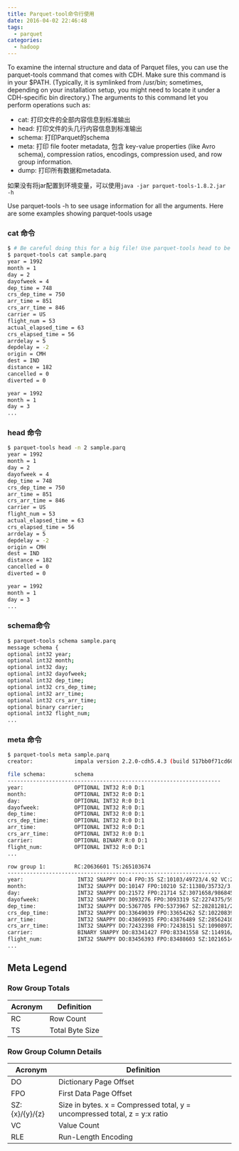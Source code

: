 ```yaml
---
title: Parquet-tool命令行使用
date: 2016-04-02 22:46:48
tags: 
  - parquet
categories:
  - hadoop
---
```


To examine the internal structure and data of Parquet files, you can use the parquet-tools command that comes with CDH. Make sure this command is in your $PATH. (Typically, it is symlinked from /usr/bin; sometimes, depending on your installation setup, you might need to locate it under a CDH-specific bin directory.) The arguments to this command let you perform operations such as:

- cat:    打印文件的全部内容信息到标准输出
- head:  打印文件的头几行内容信息到标准输出
- schema: 打印Parquet的schema
- meta: 打印 file footer metadata, 包含 key-value properties (like Avro schema), compression ratios, encodings, compression used, and row group information.
- dump: 打印所有数据和metadata.

如果没有将jar配置到环境变量，可以使用`java -jar parquet-tools-1.8.2.jar -h`

Use parquet-tools -h to see usage information for all the arguments. Here are some examples showing parquet-tools usage

### cat 命令
```bash
$ # Be careful doing this for a big file! Use parquet-tools head to be safe.
$ parquet-tools cat sample.parq
year = 1992
month = 1
day = 2
dayofweek = 4
dep_time = 748
crs_dep_time = 750
arr_time = 851
crs_arr_time = 846
carrier = US
flight_num = 53
actual_elapsed_time = 63
crs_elapsed_time = 56
arrdelay = 5
depdelay = -2
origin = CMH
dest = IND
distance = 182
cancelled = 0
diverted = 0

year = 1992
month = 1
day = 3
...
```

### head 命令
```bash
$ parquet-tools head -n 2 sample.parq
year = 1992
month = 1
day = 2
dayofweek = 4
dep_time = 748
crs_dep_time = 750
arr_time = 851
crs_arr_time = 846
carrier = US
flight_num = 53
actual_elapsed_time = 63
crs_elapsed_time = 56
arrdelay = 5
depdelay = -2
origin = CMH
dest = IND
distance = 182
cancelled = 0
diverted = 0

year = 1992
month = 1
day = 3
...
```

### schema命令
```bash
$ parquet-tools schema sample.parq
message schema {
optional int32 year;
optional int32 month;
optional int32 day;
optional int32 dayofweek;
optional int32 dep_time;
optional int32 crs_dep_time;
optional int32 arr_time;
optional int32 crs_arr_time;
optional binary carrier;
optional int32 flight_num;
...
```

### meta 命令
```bash
$ parquet-tools meta sample.parq
creator:             impala version 2.2.0-cdh5.4.3 (build 517bb0f71cd604a00369254ac6d88394df83e0f6)

file schema:         schema
-------------------------------------------------------------------
year:                OPTIONAL INT32 R:0 D:1
month:               OPTIONAL INT32 R:0 D:1
day:                 OPTIONAL INT32 R:0 D:1
dayofweek:           OPTIONAL INT32 R:0 D:1
dep_time:            OPTIONAL INT32 R:0 D:1
crs_dep_time:        OPTIONAL INT32 R:0 D:1
arr_time:            OPTIONAL INT32 R:0 D:1
crs_arr_time:        OPTIONAL INT32 R:0 D:1
carrier:             OPTIONAL BINARY R:0 D:1
flight_num:          OPTIONAL INT32 R:0 D:1
...

row group 1:         RC:20636601 TS:265103674
-------------------------------------------------------------------
year:                 INT32 SNAPPY DO:4 FPO:35 SZ:10103/49723/4.92 VC:20636601 ENC:PLAIN_DICTIONARY,RLE,PLAIN
month:                INT32 SNAPPY DO:10147 FPO:10210 SZ:11380/35732/3.14 VC:20636601 ENC:PLAIN_DICTIONARY,RLE,PLAIN
day:                  INT32 SNAPPY DO:21572 FPO:21714 SZ:3071658/9868452/3.21 VC:20636601 ENC:PLAIN_DICTIONARY,RLE,PLAIN
dayofweek:            INT32 SNAPPY DO:3093276 FPO:3093319 SZ:2274375/5941876/2.61 VC:20636601 ENC:PLAIN_DICTIONARY,RLE,PLAIN
dep_time:             INT32 SNAPPY DO:5367705 FPO:5373967 SZ:28281281/28573175/1.01 VC:20636601 ENC:PLAIN_DICTIONARY,RLE,PLAIN
crs_dep_time:         INT32 SNAPPY DO:33649039 FPO:33654262 SZ:10220839/11574964/1.13 VC:20636601 ENC:PLAIN_DICTIONARY,RLE,PLAIN
arr_time:             INT32 SNAPPY DO:43869935 FPO:43876489 SZ:28562410/28797767/1.01 VC:20636601 ENC:PLAIN_DICTIONARY,RLE,PLAIN
crs_arr_time:         INT32 SNAPPY DO:72432398 FPO:72438151 SZ:10908972/12164626/1.12 VC:20636601 ENC:PLAIN_DICTIONARY,RLE,PLAIN
carrier:              BINARY SNAPPY DO:83341427 FPO:83341558 SZ:114916/128611/1.12 VC:20636601 ENC:PLAIN_DICTIONARY,RLE,PLAIN
flight_num:           INT32 SNAPPY DO:83456393 FPO:83488603 SZ:10216514/11474301/1.12 VC:20636601 ENC:PLAIN_DICTIONARY,RLE,PLAIN
...
```

## Meta Legend

### Row Group Totals

| Acronym | Definition      |
| ------- | --------------- |
| RC      | Row Count       |
| TS      | Total Byte Size |

### Row Group Column Details

| Acronym        | Definition                               |
| -------------- | ---------------------------------------- |
| DO             | Dictionary Page Offset                   |
| FPO            | First Data Page Offset                   |
| SZ:{x}/{y}/{z} | Size in bytes. x = Compressed total, y = uncompressed total, z = y:x ratio |
| VC             | Value Count                              |
| RLE            | Run-Length Encoding                      |
